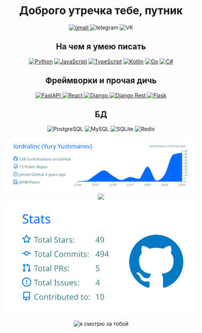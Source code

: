 <h1 align="center">Доброго утречка тебе, путник</h1>

<p align="center">
  <a href="mailto:lordralinc@gmail.com">
    <img src="https://img.shields.io/badge/Gmail-D14836?style=for-the-badge&logo=gmail&logoColor=white" alt="gmail" />
  </a>
  <a src="https://t.me/lordralinc">
    <img src="https://img.shields.io/badge/Telegram-2CA5E0?style=for-the-badge&logo=telegram&logoColor=white" alt="telegram"
  </a>
  <a src="https://vk.com/id460908267">
    <img src="https://img.shields.io/badge/вконтакте-%232E87FB.svg?&style=for-the-badge&logo=vk&logoColor=white" alt="VK"
  </a>
</p>

<h2 align="center">На чем я умею писать</h2>

<p align="center">
  <a href="https://github.com/lordralinc"><img src="https://img.shields.io/badge/python-FFD43B?style=for-the-badge&logo=python&logoColor=white" alt="Python" /></a>
  <a href="https://github.com/lordralinc"><img src="https://img.shields.io/badge/javascript-323330?style=for-the-badge&logo=javascript&logoColor=white" alt="JavaScript" /></a>
  <a href="https://github.com/lordralinc"><img src="https://img.shields.io/badge/typescript-007ACC?style=for-the-badge&logo=typescript&logoColor=white" alt="TypeScript" /></a>
  <a href="https://github.com/lordralinc"><img src="https://img.shields.io/badge/Kotlin-0095D5?&style=for-the-badge&logo=kotlin&logoColor=white" alt="Kotlin" /></a>
  <a href="https://github.com/lordralinc"><img src="https://img.shields.io/badge/Go-00ADD8?style=for-the-badge&logo=go&logoColor=white" alt="Go" /></a>
  <a href="https://github.com/lordralinc"><img src="https://img.shields.io/badge/C%23-239120?style=for-the-badge&logo=c-sharp&logoColor=white" alt="C#" /></a>
</p>

<h2 align="center">Фреймворки и прочая дичь</h2>
<p align="center">
  <a href="https://github.com/lordralinc">
    <img src="https://img.shields.io/badge/fastapi-109989?style=for-the-badge&logo=FASTAPI&logoColor=white" alt="FastAPI" />
  </a>
  <a href="https://github.com/lordralinc">
    <img src="https://img.shields.io/badge/React-20232A?style=for-the-badge&logo=react&logoColor=61DAFB" alt="React" />
  </a>
  <a href="https://github.com/lordralinc">
    <img src="https://img.shields.io/badge/Django-092E20?style=for-the-badge&logo=django&logoColor=green" alt="Django" />
  </a>
  <a href="https://github.com/lordralinc">
    <img src="https://img.shields.io/badge/django%20rest-ff1709?style=for-the-badge&logo=django&logoColor=white" alt="Django Rest" />
  </a>
  <a href="https://github.com/lordralinc">
    <img src="https://img.shields.io/badge/Flask-000000?style=for-the-badge&logo=flask&logoColor=white" alt="Flask" />
  </a>
</p>

<h2 align="center">БД</h2>
<p align="center">
  <a src="https://github.com/lordralinc">
    <img src="https://img.shields.io/badge/postgresql-316192?style=for-the-badge&logo=postgresql&logoColor=white" alt="PostgreSQL"
  </a>
  <a src="https://github.com/lordralinc">
    <img src="https://img.shields.io/badge/mysql-005C84?style=for-the-badge&logo=mysql&logoColor=white" alt="MySQL"
  </a>
  <a src="https://github.com/lordralinc">
    <img src="https://img.shields.io/badge/sqlite-07405E?style=for-the-badge&logo=sqlite&logoColor=white" alt="SQLite"
  </a>
  <a src="https://github.com/lordralinc">
    <img src="https://img.shields.io/badge/redis-CC0000.svg?&style=for-the-badge&logo=redis&logoColor=white" alt="Redis"
  </a>
</p>

<p align="center">
  <a href="https://github.com/lordralinc">
    <img src="https://raw.githubusercontent.com/lordralinc/gpsc/master/profile-summary-card-output/transparent/0-profile-details.svg" alt="profile details" />
  </a>
  <a href="https://github.com/lordralinc">
    <img src="https://github-readme-streak-stats.herokuapp.com/?user=lordralinc&hide_border=true&card_width=338&theme=transparent" />
  </a>
  <a href="https://github.com/lordralinc">
    <img src="https://raw.githubusercontent.com/lordralinc/gpsc/master/profile-summary-card-output/transparent/3-stats.svg" />
  </a>
</p>

<p align="center">
  <img src="https://komarev.com/ghpvc/?username=lordralinc&style=for-the-badge&label=Просмотров+профиля" alt="я смотрю за тобой" />
</p>
